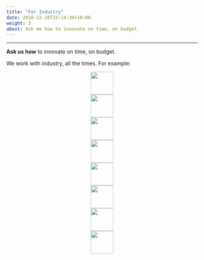 ```yaml
---
title: "For Industry"
date: 2018-12-28T15:14:39+10:00
weight: 3
about: Ask me how to innovate on time, on budget.  
---
```


<div id="For Industry" class="w3-container city" style="display: block;">
<hr>
 <b>Ask us how</b>
 to innovate on time, on budget.

<p>We work with industry, all the times. 
 For example:

<center>
<img height="60px" src="https://ncsu.software/images/logo/csiro.jpeg">
<br><img height="60px" src="https://ncsu.software/images/logo/grammatech.png">
<br><img height="60px" src="https://ncsu.software/images/logo/ibm.png">
<br><img height="60px" src="https://ncsu.software/images/logo/lexisnexis.png">
<br><img height="60px" src="https://ncsu.software/images/logo/logo-mobile.svg">
<br><img height="60px" src="https://ncsu.software/images/logo/logo.svg">
<br><img height="60px" src="https://ncsu.software/images/logo/msoft.png">
<br><img height="60px" src="https://ncsu.software/images/logo/nasa.png">
</center>
</div>
